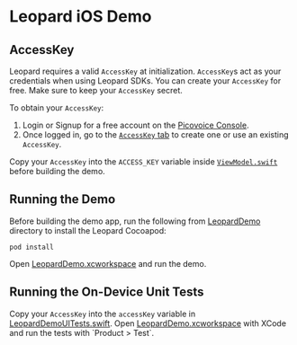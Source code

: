 # Leopard iOS Demo

## AccessKey

Leopard requires a valid `AccessKey` at initialization. `AccessKey`s act as your credentials when using Leopard SDKs.
You can create your `AccessKey` for free. Make sure to keep your `AccessKey` secret.

To obtain your `AccessKey`:
1. Login or Signup for a free account on the [Picovoice Console](https://picovoice.ai/console/).
2. Once logged in, go to the [`AccessKey` tab](https://console.picovoice.ai/access_key) to create one or use an existing `AccessKey`.

Copy your `AccessKey` into the `ACCESS_KEY` variable inside [`ViewModel.swift`](/demo/ios/LeopardDemo/LeopardDemo/ViewModel.swift#L24) before building the demo.

## Running the Demo

Before building the demo app, run the following from [LeopardDemo](/demo/ios/LeopardDemo) directory to install the Leopard Cocoapod:

```console
pod install
```
Open [LeopardDemo.xcworkspace](/demo/ios/LeopardDemo/LeopardDemo.xcworkspace`) and run the demo.

## Running the On-Device Unit Tests

Copy your `AccessKey` into the `accessKey` variable in [LeopardDemoUITests.swift](/demo/ios/LeopardDemo/LeopardDemoUITests/LeopardDemoUITests.swift). Open [LeopardDemo.xcworkspace](/demo/ios/LeopardDemo/LeopardDemo.xcworkspace`)  with XCode and run the tests with `Product > Test`.